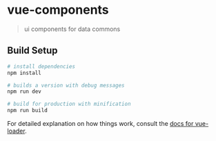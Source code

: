 # vue-components

> ui components for data commons

## Build Setup

``` bash
# install dependencies
npm install

# builds a version with debug messages
npm run dev

# build for production with minification
npm run build
```

For detailed explanation on how things work, consult the [docs for vue-loader](http://vuejs.github.io/vue-loader).

